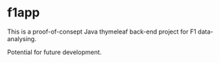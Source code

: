# f1app

This is a proof-of-consept Java thymeleaf back-end project for F1 data-analysing.

Potential for future development.


